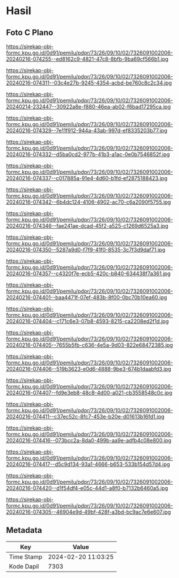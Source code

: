 # Hasil

## Foto C Plano

https://sirekap-obj-formc.kpu.go.id/0d91/pemilu/pdpr/73/26/09/10/02/7326091002006-20240216-074255--ed8162c9-4821-47c8-8bfb-9ba69cf566b1.jpg

https://sirekap-obj-formc.kpu.go.id/0d91/pemilu/pdpr/73/26/09/10/02/7326091002006-20240216-074311--03c4e27b-9245-4354-acbd-be760c8c2c34.jpg

https://sirekap-obj-formc.kpu.go.id/0d91/pemilu/pdpr/73/26/09/10/02/7326091002006-20240214-232447--30922a8e-f880-46ea-ab02-f6bad17295ca.jpg

https://sirekap-obj-formc.kpu.go.id/0d91/pemilu/pdpr/73/26/09/10/02/7326091002006-20240216-074329--7e11f912-944a-43ab-997d-ef8335203b77.jpg

https://sirekap-obj-formc.kpu.go.id/0d91/pemilu/pdpr/73/26/09/10/02/7326091002006-20240216-074332--d5ba0cd2-977b-41b3-a1ac-0e0b7546852f.jpg

https://sirekap-obj-formc.kpu.go.id/0d91/pemilu/pdpr/73/26/09/10/02/7326091002006-20240216-074337--c017885a-91e4-4d60-b1fd-ef2875188423.jpg

https://sirekap-obj-formc.kpu.go.id/0d91/pemilu/pdpr/73/26/09/10/02/7326091002006-20240216-074342--6b4dc124-4106-4902-ac70-c6a2090f5755.jpg

https://sirekap-obj-formc.kpu.go.id/0d91/pemilu/pdpr/73/26/09/10/02/7326091002006-20240216-074346--fae241ae-dcad-45f2-a525-c1269d6525a3.jpg

https://sirekap-obj-formc.kpu.go.id/0d91/pemilu/pdpr/73/26/09/10/02/7326091002006-20240216-074350--5287a9d0-f7f9-41f0-8535-3c7f3d9daf71.jpg

https://sirekap-obj-formc.kpu.go.id/0d91/pemilu/pdpr/73/26/09/10/02/7326091002006-20240216-074357--c4320f7e-ecb5-420c-b840-634438f7a361.jpg

https://sirekap-obj-formc.kpu.go.id/0d91/pemilu/pdpr/73/26/09/10/02/7326091002006-20240216-074401--baa4471f-07ef-483b-8f00-0bc70b10ea60.jpg

https://sirekap-obj-formc.kpu.go.id/0d91/pemilu/pdpr/73/26/09/10/02/7326091002006-20240216-074404--c171c6e3-07b8-4593-8215-ca2208ed2f1d.jpg

https://sirekap-obj-formc.kpu.go.id/0d91/pemilu/pdpr/73/26/09/10/02/7326091002006-20240216-074405--7655b5fb-c636-4e5a-9d03-822e68472385.jpg

https://sirekap-obj-formc.kpu.go.id/0d91/pemilu/pdpr/73/26/09/10/02/7326091002006-20240216-074406--519b3623-e0d6-4888-9be3-674b1daabfd3.jpg

https://sirekap-obj-formc.kpu.go.id/0d91/pemilu/pdpr/73/26/09/10/02/7326091002006-20240216-074407--fd9e3eb8-48c8-4d00-a021-cb3558548c0c.jpg

https://sirekap-obj-formc.kpu.go.id/0d91/pemilu/pdpr/73/26/09/10/02/7326091002006-20240216-074411--c37ec52c-8fc7-453e-b20e-d01613b16fd1.jpg

https://sirekap-obj-formc.kpu.go.id/0d91/pemilu/pdpr/73/26/09/10/02/7326091002006-20240216-074416--073bcc2a-8da0-499b-aa9e-adfb4c08e800.jpg

https://sirekap-obj-formc.kpu.go.id/0d91/pemilu/pdpr/73/26/09/10/02/7326091002006-20240216-074417--d5c9d134-93a1-4666-b653-533b154d57d4.jpg

https://sirekap-obj-formc.kpu.go.id/0d91/pemilu/pdpr/73/26/09/10/02/7326091002006-20240216-074420--d1f54df4-e05c-44d1-a8f0-b7132b6460a5.jpg

https://sirekap-obj-formc.kpu.go.id/0d91/pemilu/pdpr/73/26/09/10/02/7326091002006-20240216-074305--46904e9d-49bf-428f-a3bd-bc9ac7e6e607.jpg


## Metadata

| Key        | Value               |
| ---------- | ------------------- |
| Time Stamp | 2024-02-20 11:03:25 |
| Kode Dapil | 7303                |



